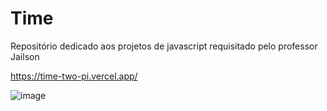 # Time
Repositório dedicado aos projetos de javascript requisitado pelo professor Jailson



https://time-two-pi.vercel.app/



![image](https://github.com/tamiressil/Time/assets/163886976/ca41c081-ec4a-4483-bea1-15a2f79f2baa)
